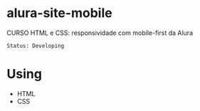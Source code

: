 # alura-site-mobile
CURSO
HTML e CSS: responsividade com mobile-first da Alura
```
Status: Developing
```
# Using
* HTML
* CSS
